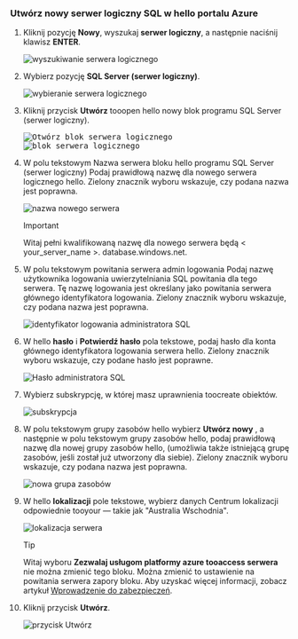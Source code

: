 ### <a name="create-a-new-logical-sql-server-in-hello-azure-portal"></a>Utwórz nowy serwer logiczny SQL w hello portalu Azure

1. Kliknij pozycję **Nowy**, wyszukaj **serwer logiczny**, a następnie naciśnij klawisz **ENTER**.

    ![wyszukiwanie serwera logicznego](./media/sql-data-warehouse-create-logical-server/search-logical-server.png)
2. Wybierz pozycję **SQL Server (serwer logiczny)**. 

    ![wybieranie serwera logicznego](./media/sql-data-warehouse-create-logical-server/select-logical-server.png)
  
3. Kliknij przycisk **Utwórz** tooopen hello nowy blok programu SQL Server (serwer logiczny).

   <kbd>![Otwórz blok serwera logicznego](./media/sql-data-warehouse-create-logical-server/open-logical-server-blade.png) </kbd> <kbd> ![blok serwera logicznego](./media/sql-data-warehouse-create-logical-server/logical-server-blade.png)</kbd>
  
3. W polu tekstowym Nazwa serwera bloku hello programu SQL Server (serwer logiczny) Podaj prawidłową nazwę dla nowego serwera logicznego hello. Zielony znacznik wyboru wskazuje, czy podana nazwa jest poprawna.
    
    ![nazwa nowego serwera](./media/sql-data-warehouse-create-logical-server/new-name-logical-server.png)

    > [!IMPORTANT]
    > Witaj pełni kwalifikowaną nazwę dla nowego serwera będą < your_server_name >. database.windows.net.
    >
    
4. W polu tekstowym powitania serwera admin logowania Podaj nazwę użytkownika logowania uwierzytelniania SQL powitania dla tego serwera. Tę nazwę logowania jest określany jako powitania serwera głównego identyfikatora logowania. Zielony znacznik wyboru wskazuje, czy podana nazwa jest poprawna.
    
    ![identyfikator logowania administratora SQL](./media/sql-data-warehouse-create-logical-server/sql-admin-login.png)
5. W hello **hasło** i **Potwierdź hasło** pola tekstowe, podaj hasło dla konta głównego identyfikatora logowania serwera hello. Zielony znacznik wyboru wskazuje, czy podane hasło jest poprawne.
    
    ![Hasło administratora SQL](./media/sql-data-warehouse-create-logical-server/sql-admin-password.png)
6. Wybierz subskrypcję, w której masz uprawnienia toocreate obiektów.

    ![subskrypcja](./media/sql-data-warehouse-create-logical-server/subscription.png)
7. W polu tekstowym grupy zasobów hello wybierz **Utwórz nowy** , a następnie w polu tekstowym grupy zasobów hello, podaj prawidłową nazwę dla nowej grupy zasobów hello, (umożliwia także istniejącą grupę zasobów, jeśli został już utworzony dla siebie). Zielony znacznik wyboru wskazuje, czy podana nazwa jest poprawna.

    ![nowa grupa zasobów](./media/sql-data-warehouse-create-logical-server/new-resource-group.png)

8. W hello **lokalizacji** pole tekstowe, wybierz danych Centrum lokalizacji odpowiednie tooyour — takie jak "Australia Wschodnia".
    
    ![lokalizacja serwera](./media/sql-data-warehouse-create-logical-server/server-location.png)
    
    > [!TIP]
    > Witaj wyboru **Zezwalaj usługom platformy azure tooaccess serwera** nie można zmienić tego bloku. Można zmienić to ustawienie na powitania serwera zapory bloku. Aby uzyskać więcej informacji, zobacz artykuł [Wprowadzenie do zabezpieczeń](../articles/sql-database/sql-database-manage-servers-portal.md).
    >
    
9. Kliknij przycisk **Utwórz**.

    ![przycisk Utwórz](./media/sql-data-warehouse-create-logical-server/create.png)

